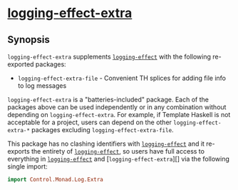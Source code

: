 # [logging-effect-extra][]

## Synopsis

`logging-effect-extra` supplements [`logging-effect`][] with the following re-exported packages:

* `logging-effect-extra-file` - Convenient TH splices for adding file info to log messages

`logging-effect-extra` is a "batteries-included" package.  Each of the packages above can be used independently or in any combination without depending on `logging-effect-extra`.  For example, if Template Haskell is not acceptable for a project, users can depend on the other `logging-effect-extra-*` packages excluding `logging-effect-extra-file`.

This package has no clashing identifiers with [`logging-effect`][] and it re-exports the entirety of [`logging-effect`][], so users have full access to everything in [`logging-effect`][] and [`logging-effect-extra`][] via the following single import:

```haskell
import Control.Monad.Log.Extra
```

[logging-effect-extra]: https://github.com/jship/logging-effect-extra
[`logging-effect`]: https://github.com/ocharles/logging-effect
